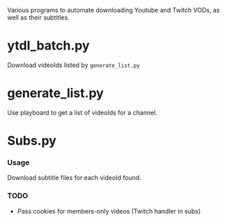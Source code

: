 Various programs to automate downloading Youtube and Twitch VODs, as well as their subtitles.


# ytdl_batch.py

Download videoIds listed by `generate_list.py`

# generate_list.py

Use playboard to get a list of videoIds for a channel.


# Subs.py

### Usage

Download subtitle files for each videoId found.

### TODO

* Pass cookies for members-only videos (Twitch handler in subs)